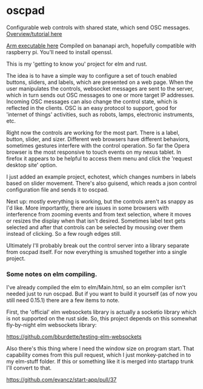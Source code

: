 # oscpad
Configurable web controls with shared state, which send OSC messages.  [Overview/tutorial here](https://github.com/bburdette/oscpad/wiki/Get-started-with-oscpad!)  

[Arm executable here](https://drive.google.com/file/d/0B0C7MeOQIbZkbGk5WmRkRl9aWlE/view?usp=sharing) Compiled on bananapi arch, hopefully compatible with raspberry pi.  You'll need to install openssl.

This is my 'getting to know you' project for elm and rust.  

The idea is to have a simple way to configure a set of touch enabled buttons, sliders, and labels, which are presented on a web page.  When the user manipulates the controls, websocket messages are sent to the server, which in turn sends out OSC messages to one or more target IP addresses.  Incoming OSC messages can also change the control state, which is reflected in the clients.  OSC is an easy protocol to support, good for 'internet of things' activities, such as robots, lamps, electronic instruments, etc.

Right now the controls are working for the most part.  There is a label, button, slider, and sizer.  Different web browsers have different behaviors, sometimes gestures interfere with the control operation.  So far the Opera browser is the most responsive to touch events on my nexus tablet.  In firefox it appears to be helpful to access them menu and click the 'request desktop site' option.  

I just added an example project, echotest, which changes numbers in labels based on slider movement.  There's also guisend, which reads a json control configuration file and sends it to oscpad.  

Next up:  mostly everything is working, but the controls aren't as snappy as I'd like.  More importantly, there are issues in some browsers with interference from zooming events and from text selection, where it moves or resizes the display when that isn't desired. Sometimes label text gets selected and after that controls can be selected by mousing over them instead of clicking.  So a few rough edges still.    

Ultimately I'll probably break out the control server into a library separate from oscpad itself.  For now everything is smushed together into a single project.  

### Some notes on elm compiling.

I've already compiled the elm to elm/Main.html, so an elm compiler isn't needed just to run oscpad.  But if you want to build it yourself (as of now you still need 0.15.1) there are a few items to note.

First, the 'official' elm websockets library is actually a socketio library which is not supported on the rust side. So, this project depends on this somewhat fly-by-night elm websockets library:

https://github.com/bburdette/testing-elm-websockets

Also there's this thing where I need the window size on program start.  That capability comes from this pull request, which I just monkey-patched in to my elm-stuff folder.  If this or something like it is merged into startapp trunk I'll convert to that.

https://github.com/evancz/start-app/pull/37

